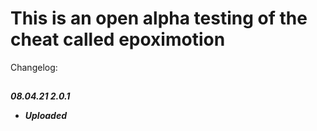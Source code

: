 # This is an open alpha testing of the cheat called epoximotion
Changelog:
##
***08.04.21 2.0.1***
* ***Uploaded***
